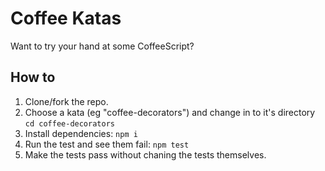Coffee Katas
============

Want to try your hand at some CoffeeScript?

How to
------

1. Clone/fork the repo.
2. Choose a kata (eg "coffee-decorators") and change in to it's directory `cd coffee-decorators`
3. Install dependencies: `npm i`
4. Run the test and see them fail: `npm test`
5. Make the tests pass without chaning the tests themselves.
